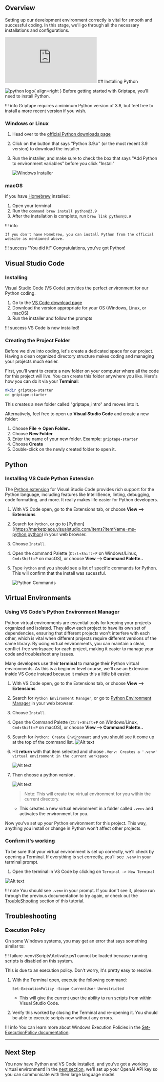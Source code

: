 ## Overview

Setting up our development environment correctly is vital for smooth and successful coding. In this stage, we'll go through all the necessary installations and configurations.

<iframe src="https://www.youtube.com/embed/saFi2Hztb4o" title="YouTube video player" frameborder="0" allow="accelerometer; autoplay; clipboard-write; encrypted-media; gyroscope; picture-in-picture; web-share" allowfullscreen></iframe>
## Installing Python

![python logo](assets/img/python.png){ align=right } Before getting started with Griptape, you'll need to install Python.

!!! info
    Griptape requires a minimum Python version of 3.9, but feel free to install a more recent version if you wish. 

### Windows or Linux

1. Head over to the [official Python downloads page](https://www.python.org/downloads/)
2. Click on the button that says "Python 3.9.x" (or the most recent 3.9 version) to download the installer
3. Run the installer, and make sure to check the box that says "Add Python to environment variables" before you click "Install"

    ![Windows Installer](assets/img/01_python_env_variables.png)

### macOS

If you have [Homebrew](https://brew.sh) installed:

1. Open your terminal
2. Run the `command brew install python@3.9`
3. After the installation is complete, run `brew link python@3.9`

!!! info

    If you don't have Homebrew, you can install Python from the official website as mentioned above.
 

!!! success "You did it!"
    Congratulations, you've got Python!

## Visual Studio Code
### Installing 

Visual Studio Code (VS Code) provides the perfect environment for our Python coding.

1. Go to the [VS Code download page](https://code.visualstudio.com/Download)
2. Download the version appropriate for your OS (Windows, Linux, or macOS)
3. Run the installer and follow the prompts

!!! success
    VS Code is now installed!

### Creating the Project Folder
Before we dive into coding, let's create a dedicated space for our project. Having a clean organized directory structure makes coding and managing your projects much easier.

First, you'll want to create a new folder on your computer where all the code for this project will live. You can create this folder anywhere you like. Here's how you can do it via your **Terminal**:

```bash
mkdir griptape-starter
cd griptape-starter
```

This creates a new folder called "griptape_intro" and moves into it.

Alternatively, feel free to open up **Visual Studio Code** and create a new folder:
1. Choose **File -> Open Folder..**
1. Choose **New Folder**
1. Enter the name of your new folder. Example: `griptape-starter`
1. Choose **Create**
1. Double-click on the newly created folder to open it.

## Python
### Installing VS Code Python Extension

The [Python extension](https://marketplace.visualstudio.com/items?itemName=ms-python.python) for Visual Studio Code provides rich support for the Python language, including features like IntelliSence, linting, debugging, code formatting, and more. It really makes life easier for Python developers.

1. With VS Code open, go to the Extensions tab, or choose **View --> Extensions**
3. Search for `Python`, or go to [Python]((https://marketplace.visualstudio.com/items?itemName=ms-python.python) in your web browser.
4. Choose `Install`.
5. Open the command Palette (`Ctrl`+`Shift`+`P` on Windows/Linux, `Cmd`+`Shift`+`P` on macOS), or choose **View --> Command Palette..**
6. Type `Python` and you should see a list of specific commands for Python. This will confirm that the install was sucessful.

    ![Python Commands](assets/img/01_python_installed.png)

## Virtual Environments 
### Using VS Code's Python Environment Manager

Python virtual environments are essential tools for keeping your projects organized and isolated. They allow each project to have its own set of dependencies, ensuring that different projects won't interfere with each other, which is vital when different projects require different versions of the same library. By using virtual environments, you can maintain a clean, conflict-free workspace for each project, making it easier to manage your code and troubleshoot any issues.

Many developers use their **terminal** to manage their Python virtual environments. As this is a beginner level course, we'll use an Extension inside VS Code instead because it makes this a little bit easier.

1. With VS Code open, go to the Extensions tab, or choose **View --> Extensions**
3. Search for `Python Environment Manager`, or go to [Python Environment Manager](https://marketplace.visualstudio.com/items?itemName=donjayamanne.python-environment-manager) in your web browser.
4. Choose `Install`.
5. Open the Command Palette (`Ctrl`+`Shift`+`P` on Windows/Linux, `Cmd`+`Shift`+`P` on macOS), or choose **View --> Command Palette..**
2. Search for `Python: Create Environment` and you should see it come up at the top of the command list.
    ![Alt text](assets/img/01_python_create_environment.png)

3. Hit **return** with that item selected and choose `.Venv: Creates a '.venv' virtual environment in the current workspace`

    ![Alt text](assets/img/01_venv.png)

4. Then choose a python version.

    ![Alt text](assets/img/01_picking_python.png)

    > Note: This will create the virtual environment for you within the current directory. 

    * This creates a new virtual environment in a folder called `.venv` and activates the environment for you.


Now you've set up your Python environment for this project. This way, anything you install or change in Python won't affect other projects.

### Confirm it's working

To be sure that your virtual environment is set up correctly, we'll check by opening a Terminal. If everything is set correctly, you'll see `.venv` in your terminal prompt.

1. Open the terminal in VS Code by clicking on `Terminal -> New Terminal`

![Alt text](assets/img/01_griptape-starter-terminal.png)

!!! note
    You should see `.venv` in your prompt. If you don't see it, please run through the previous documentation to try again, or check out the [TroubleShooting](#execution-policy) section of this tutorial.

## Troubleshooting
### Execution Policy

On some Windows systems, you may get an error that says something similar to:

!!! failure
    .venv\Scripts\Activate.ps1 cannot be loaded because running scripts is disabled on this system.

This is due to an execution policy. Don't worry, it's pretty easy to resolve.

1. With the Terminal open, execute the following command:

    ```
    Set-ExecutionPolicy -Scope CurrentUser Unrestricted
    ```

    * This will give the current user the ability to run scripts from within Visual Studio Code.

2. Verify this worked by closing the Terminal and re-opening it. You should be able to execute scripts now without any errors.

!!! info
    You can learn more about Windows Execution Policies in the [Set-ExecutionPolicy documentation](https://learn.microsoft.com/en-us/powershell/module/microsoft.powershell.security/set-executionpolicy?view=powershell-7.3).

----
## Next Step

You now have Python and VS Code installed, and you've got a working virtual environment! In the [next section](02_openai.md), we'll set up your OpenAI API key so you can communicate with their large language model. 